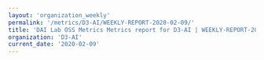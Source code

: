 ```yaml
---
layout: 'organization_weekly'
permalink: '/metrics/D3-AI/WEEKLY-REPORT-2020-02-09/'
title: 'DAI Lab OSS Metrics Metrics report for D3-AI | WEEKLY-REPORT-2020-02-09'
organization: 'D3-AI'
current_date: '2020-02-09'
---
```

